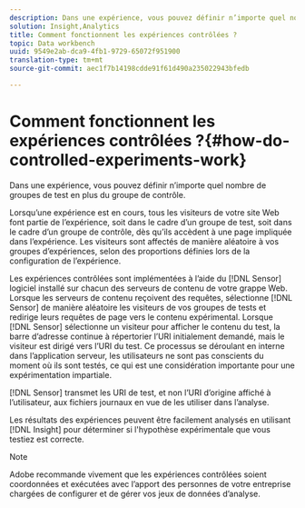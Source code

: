 ```yaml
---
description: Dans une expérience, vous pouvez définir n’importe quel nombre de groupes de test en plus du groupe de contrôle.
solution: Insight,Analytics
title: Comment fonctionnent les expériences contrôlées ?
topic: Data workbench
uuid: 9549e2ab-dca9-4fb1-9729-65072f951900
translation-type: tm+mt
source-git-commit: aec1f7b14198cdde91f61d490a235022943bfedb

---
```



# Comment fonctionnent les expériences contrôlées ?{#how-do-controlled-experiments-work}

Dans une expérience, vous pouvez définir n’importe quel nombre de groupes de test en plus du groupe de contrôle.

Lorsqu’une expérience est en cours, tous les visiteurs de votre site Web font partie de l’expérience, soit dans le cadre d’un groupe de test, soit dans le cadre d’un groupe de contrôle, dès qu’ils accèdent à une page impliquée dans l’expérience. Les visiteurs sont affectés de manière aléatoire à vos groupes d’expériences, selon des proportions définies lors de la configuration de l’expérience.

Les expériences contrôlées sont implémentées à l’aide du [!DNL Sensor] logiciel installé sur chacun des serveurs de contenu de votre grappe Web. Lorsque les serveurs de contenu reçoivent des requêtes, sélectionne [!DNL Sensor] de manière aléatoire les visiteurs de vos groupes de tests et redirige leurs requêtes de page vers le contenu expérimental. Lorsque [!DNL Sensor] sélectionne un visiteur pour afficher le contenu du test, la barre d’adresse continue à répertorier l’URI initialement demandé, mais le visiteur est dirigé vers l’URI du test. Ce processus se déroulant en interne dans l’application serveur, les utilisateurs ne sont pas conscients du moment où ils sont testés, ce qui est une considération importante pour une expérimentation impartiale.

[!DNL Sensor] transmet les URI de test, et non l’URI d’origine affiché à l’utilisateur, aux fichiers journaux en vue de les utiliser dans l’analyse.

Les résultats des expériences peuvent être facilement analysés en utilisant [!DNL Insight] pour déterminer si l&#39;hypothèse expérimentale que vous testiez est correcte.

>[!NOTE]
>
>Adobe recommande vivement que les expériences contrôlées soient coordonnées et exécutées avec l’apport des personnes de votre entreprise chargées de configurer et de gérer vos jeux de données d’analyse.

